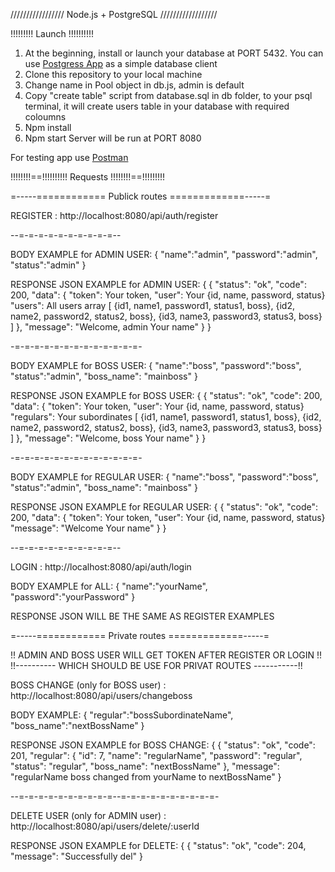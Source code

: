 ///////////////// Node.js + PostgreSQL //////////////////

!!!!!!!!! Launch !!!!!!!!!!

1. At the beginning, install or launch your database at PORT 5432. You can use [Postgress App](https://postgresapp.com/) as a simple database client
2. Clone this repository to your local machine
3. Change name in Pool object in db.js, admin is default
4. Copy "create table" script from database.sql in db folder, to your psql terminal, it will create users table in your database with required coloumns
5. Npm install
6. Npm start
   Server will be run at PORT 8080

For testing app use [Postman](https://www.postman.com/)

!!!!!!!!==!!!!!!!!!! Requests !!!!!!!!==!!!!!!!!!

=-----============ Publick routes =============-----=

REGISTER : http://localhost:8080/api/auth/register

--=-=-=-=-=-=-=-=-=-=--

BODY EXAMPLE for ADMIN USER: {
"name":"admin",
"password":"admin",
"status":"admin"
}

RESPONSE JSON EXAMPLE for ADMIN USER: {
{
"status": "ok",
"code": 200,
"data": {
"token": Your token,
"user": Your {id, name, password, status}
"users": All users array
[
{id1, name1, password1, status1, boss},
{id2, name2, password2, status2, boss},
{id3, name3, password3, status3, boss}
]
},
"message": "Welcome, admin Your name"
}
}

-=-=-=-=-=-=-=-=-=-=-=-=-=-

BODY EXAMPLE for BOSS USER: {
"name":"boss",
"password":"boss",
"status":"admin",
"boss_name": "mainboss"
}

RESPONSE JSON EXAMPLE for BOSS USER: {
{
"status": "ok",
"code": 200,
"data": {
"token": Your token,
"user": Your {id, name, password, status}
"regulars": Your subordinates
[
{id1, name1, password1, status1, boss},
{id2, name2, password2, status2, boss},
{id3, name3, password3, status3, boss}
]
},
"message": "Welcome, boss Your name"
}
}

-=-=-=-=-=-=-=-=-=-=-=-=-=-

BODY EXAMPLE for REGULAR USER: {
"name":"boss",
"password":"boss",
"status":"admin",
"boss_name": "mainboss"
}

RESPONSE JSON EXAMPLE for REGULAR USER: {
{
"status": "ok",
"code": 200,
"data": {
"token": Your token,
"user": Your {id, name, password, status}
"message": "Welcome Your name"
}
}

--=-=-=-=-=-=-=-=-=-=--

LOGIN : http://localhost:8080/api/auth/login

BODY EXAMPLE for ALL: {
"name":"yourName",
"password":"yourPassword"
}

RESPONSE JSON WILL BE THE SAME AS REGISTER EXAMPLES

=-----============ Private routes =============-----=

!! ADMIN AND BOSS USER WILL GET TOKEN AFTER REGISTER OR LOGIN !!
!!---------- WHICH SHOULD BE USE FOR PRIVAT ROUTES -----------!!

BOSS CHANGE (only for BOSS user) : http://localhost:8080/api/users/changeboss

BODY EXAMPLE: {
"regular":"bossSubordinateName",
"boss_name":"nextBossName"
}

RESPONSE JSON EXAMPLE for BOSS CHANGE: {
{
"status": "ok",
"code": 201,
"regular": {
"id": 7,
"name": "regularName",
"password": "regular",
"status": "regular",
"boss_name": "nextBossName"
},
"message": "regularName boss changed from yourName to nextBossName"
}

--=-=-=-=-=-=-=-=-=-=--=-=-=-=-=-=-=-=-=-=-

DELETE USER (only for ADMIN user) : http://localhost:8080/api/users/delete/:userId

RESPONSE JSON EXAMPLE for DELETE: {
{
"status": "ok",
"code": 204,
"message": "Successfully del"
}
